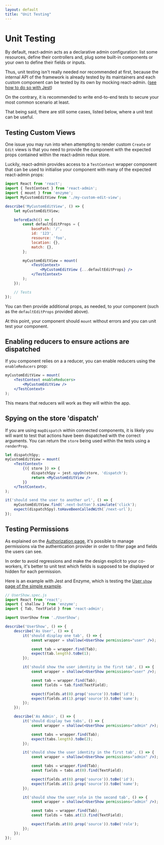 ```yaml
---
layout: default
title: "Unit Testing"
---
```


# Unit Testing

By default, react-admin acts as a declarative admin configuration: list some resources, define their controllers and, plug some built-in components or your own to define their fields or inputs.

Thus, unit testing isn't really needed nor recommended at first, because the internal API of the framework is already tested by its maintainers and each custom component can be tested by its own by mocking react-admin. ([see how to do so with Jest](https://jestjs.io/docs/en/manual-mocks#mocking-node-modules))

On the contrary, it is recommended to write end-to-end tests to secure your most common scenario at least.

That being said, there are still some cases, listed below, where a unit test can be useful.

## Testing Custom Views

One issue you may run into when attempting to render custom `Create` or `Edit` views is that you need to provide the component with the expected props contained within the react-admin redux store.

Luckily, react-admin provides access to a `TestContext` wrapper component that can be used to initialise your component with many of the expected react-admin props:

```jsx
import React from 'react';
import { TestContext } from 'react-admin';
import { mount } from 'enzyme';
import MyCustomEditView from './my-custom-edit-view';

describe('MyCustomEditView', () => {
    let myCustomEditView;

    beforeEach(() => {
        const defaultEditProps = {
            basePath: '/',
            id: '123',
            resource: 'foo',
            location: {},
            match: {},
        };

        myCustomEditView = mount(
            <TestContext>
                <MyCustomEditView {...defaultEditProps} />
            </TestContext>
        );
    });

    // Tests
});
```

You can then provide additional props, as needed, to your component (such as the `defaultEditProps` provided above).

At this point, your component should `mount` without errors and you can unit test your component.

## Enabling reducers to ensure actions are dispatched

If you component relies on a a reducer, you can enable reducers using the `enableReducers` prop:

```jsx
myCustomEditView = mount(
    <TestContext enableReducers>
        <MyCustomEditView />
    </TestContext>
);
```

This means that reducers will work as they will within the app.

## Spying on the store 'dispatch'

If you are using `mapDispatch` within connected components, it is likely you will want to test that actions have been dispatched with the correct arguments.  You can return the `store` being used within the tests using a `renderProp`.

```jsx
let dispatchSpy;
myCustomEditView = mount(
    <TestContext>
        {({ store }) => {
            dispatchSpy = jest.spyOn(store, 'dispatch');
            return <MyCustomEditView />
        }}
    </TestContext>,
);

it('should send the user to another url', () => {
    myCustomEditView.find('.next-button').simulate('click');
    expect(dispatchSpy).toHaveBeenCalledWith(`/next-url`);
});
```


## Testing Permissions

As explained on the [Authorization page](./Authorization.md), it's possible to manage permissions via the authentication provider in order to filter page and fields the users can see.

In order to avoid regressions and make the design explicit to your co-workers, it's better to unit test which fields is supposed to be displayed or hidden for each permission.

Here is an example with Jest and Enzyme, which is testing the [User `show` page of the simple example](https://github.com/marmelab/react-admin/blob/master/examples/simple/src/users/UserShow.js).

```jsx
// UserShow.spec.js
import React from 'react';
import { shallow } from 'enzyme';
import { Tab, TextField } from 'react-admin';

import UserShow from './UserShow';

describe('UserShow', () => {
    describe('As User', () => {
        it('should display one tab', () => {
            const wrapper = shallow(<UserShow permissions="user" />);

            const tab = wrapper.find(Tab);
            expect(tab.length).toBe(1);
        });

        it('should show the user identity in the first tab', () => {
            const wrapper = shallow(<UserShow permissions="user" />);

            const tab = wrapper.find(Tab);
            const fields = tab.find(TextField);

            expect(fields.at(0).prop('source')).toBe('id');
            expect(fields.at(1).prop('source')).toBe('name');
        });
    });

    describe('As Admin', () => {
        it('should display two tabs', () => {
            const wrapper = shallow(<UserShow permissions="admin" />);

            const tabs = wrapper.find(Tab);
            expect(tabs.length).toBe(2);
        });

        it('should show the user identity in the first tab', () => {
            const wrapper = shallow(<UserShow permissions="admin" />);

            const tabs = wrapper.find(Tab);
            const fields = tabs.at(0).find(TextField);

            expect(fields.at(0).prop('source')).toBe('id');
            expect(fields.at(1).prop('source')).toBe('name');
        });

        it('should show the user role in the second tab', () => {
            const wrapper = shallow(<UserShow permissions="admin" />);

            const tabs = wrapper.find(Tab);
            const fields = tabs.at(1).find(TextField);

            expect(fields.at(0).prop('source')).toBe('role');
        });
    });
});
```
